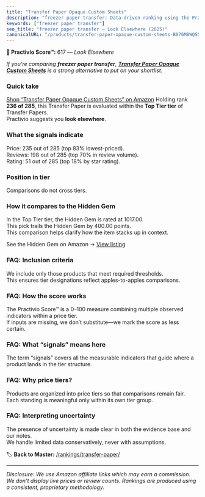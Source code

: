 ```yaml
---
title: "Transfer Paper Opaque Custom Sheets"
description: "freezer paper transfer: Data-driven ranking using the Practivio Score™. Positioned by quality, value, demand, findability, momentum."
keywords: ["freezer paper transfer"]
seo_title: "freezer paper transfer — Look Elsewhere (2025)"
canonicalURL: "/products/transfer-paper-opaque-custom-sheets-B076M8WQSN/"
---
```


**🚫 Practivio Score™:** 617 — _Look Elsewhere_


*If you're comparing **freezer paper transfer**, **[Transfer Paper Opaque Custom Sheets](https://www.amazon.com/dp/B076M8WQSN?tag=practivio-20)** is a strong alternative to put on your shortlist.*
### Quick take
[Shop “Transfer Paper Opaque Custom Sheets” on Amazon](https://www.amazon.com/dp/B076M8WQSN?tag=practivio-20)
Holding rank **236 of 285**, this Transfer Paper is evaluated within the **Top Tier tier** of Transfer Papers.  
Practivio suggests you **look elsewhere**.

### What the signals indicate
Price: 235 out of 285 (top 83% lowest-priced).  
Reviews: 198 out of 285 (top 70% in review volume).  
Rating: 51 out of 285 (top 18% by star rating).  

### Position in tier
Comparisons do not cross tiers.

### How it compares to the Hidden Gem
In the Top Tier tier, the Hidden Gem is rated at 1017.00.  
This pick trails the Hidden Gem by 400.00 points.  
This comparison helps clarify how the item stacks up in context.  

See the Hidden Gem on Amazon → [View listing](https://www.amazon.com/dp/B074FXL9KD?tag=practivio-20)

### FAQ: Inclusion criteria
We include only those products that meet required thresholds.  
This ensures tier designations reflect apples-to-apples comparisons.

### FAQ: How the score works
The Practivio Score™ is a 0–100 measure combining multiple observed indicators within a price tier.  
If inputs are missing, we don’t substitute—we mark the score as less certain.

### FAQ: What “signals” means here
The term “signals” covers all the measurable indicators that guide where a product lands in the tier structure.

### FAQ: Why price tiers?
Products are organized into price tiers so that comparisons remain fair.  
Each standing is meaningful only within its own tier group.

### FAQ: Interpreting uncertainty
The presence of uncertainty is made clear in both the evidence base and our notes.  
We handle limited data conservatively, never with assumptions.


🏷️ **Back to Master:** [/rankings/transfer-paper/](/rankings/transfer-paper/)

---
_Disclosure: We use Amazon affiliate links which may earn a commission. We don’t display live prices or review counts. Rankings are produced using a consistent, proprietary methodology._
